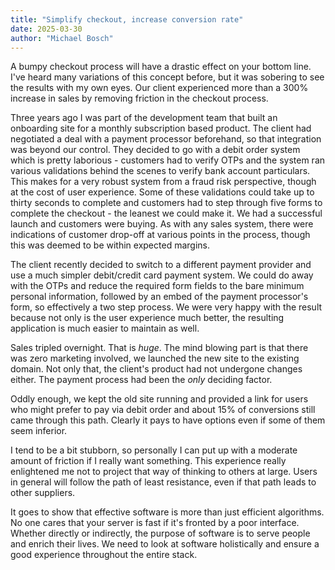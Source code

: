 ```yaml
---
title: "Simplify checkout, increase conversion rate"
date: 2025-03-30
author: "Michael Bosch"
---
```


A bumpy checkout process will have a drastic effect on your bottom line. I've heard many variations of this concept before, but it was sobering to see the results with my own eyes. Our client experienced more than a 300% increase in sales by removing friction in the checkout process.

Three years ago I was part of the development team that built an onboarding site for a monthly subscription based product. The client had negotiated a deal with a payment processor beforehand, so that integration was beyond our control. They decided to go with a debit order system which is pretty laborious - customers had to verify OTPs and the system ran various validations behind the scenes to verify bank account particulars. This makes for a very robust system from a fraud risk perspective, though at the cost of user experience. Some of these validations could take up to thirty seconds to complete and customers had to step through five forms to complete the checkout - the leanest we could make it. We had a successful launch and customers were buying. As with any sales system, there were indications of customer drop-off at various points in the process, though this was deemed to be within expected margins.

The client recently decided to switch to a different payment provider and use a much simpler debit/credit card payment system. We could do away with the OTPs and reduce the required form fields to the bare minimum personal information, followed by an embed of the payment processor's form, so effectively a two step process. We were very happy with the result because not only is the user experience much better, the resulting application is much easier to maintain as well.

Sales tripled overnight. That is _huge_. The mind blowing part is that there was zero marketing involved, we launched the new site to the existing domain. Not only that, the client's product had not undergone changes either. The payment process had been the _only_ deciding factor.

Oddly enough, we kept the old site running and provided a link for users who might prefer to pay via debit order and about 15% of conversions still came through this path. Clearly it pays to have options even if some of them seem inferior.

I tend to be a bit stubborn, so personally I can put up with a moderate amount of friction if I really want something. This experience really enlightened me not to project that way of thinking to others at large. Users in general will follow the path of least resistance, even if that path leads to other suppliers.

It goes to show that effective software is more than just efficient algorithms. No one cares that your server is fast if it's fronted by a poor interface. Whether directly or indirectly, the purpose of software is to serve people and enrich their lives. We need to look at software holistically and ensure a good experience throughout the entire stack.
